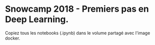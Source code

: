 # Snowcamp 2018 - Premiers pas en Deep Learning.

Copiez tous les notebooks (.ipynb) dans le volume partagé avec l'image docker.
